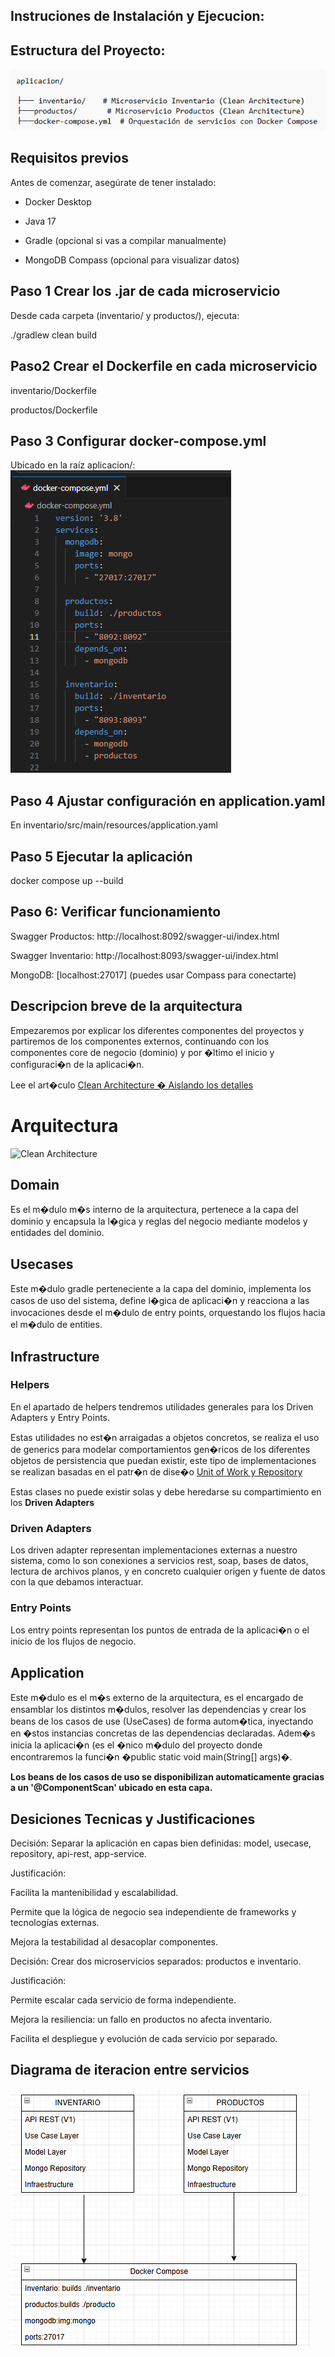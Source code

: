 


## Instruciones de Instalación y Ejecucion:

## Estructura del Proyecto:

![img_6.png](img_6.png)






## Requisitos previos

Antes de comenzar, asegúrate de tener instalado:

* Docker Desktop

* Java 17

* Gradle (opcional si vas a compilar manualmente)

* MongoDB Compass (opcional para visualizar datos)

## Paso 1 Crear los .jar de cada microservicio

Desde cada carpeta (inventario/ y productos/), ejecuta:

./gradlew clean build

## Paso2 Crear el Dockerfile en cada microservicio

inventario/Dockerfile

productos/Dockerfile

## Paso 3 Configurar docker-compose.yml
Ubicado en la raíz aplicacion/:
![img_7.png](img_7.png)

## Paso 4 Ajustar configuración en application.yaml
En inventario/src/main/resources/application.yaml

##  Paso 5 Ejecutar la aplicación
docker compose up --build


## Paso 6: Verificar funcionamiento
Swagger Productos: http://localhost:8092/swagger-ui/index.html

Swagger Inventario: http://localhost:8093/swagger-ui/index.html

MongoDB: [localhost:27017] (puedes usar Compass para conectarte)




## Descripcion breve de la arquitectura

Empezaremos por explicar los diferentes componentes del proyectos y partiremos de los componentes externos, continuando con los componentes core de negocio (dominio) y por �ltimo el inicio y configuraci�n de la aplicaci�n.

Lee el art�culo [Clean Architecture � Aislando los detalles](https://medium.com/bancolombia-tech/clean-architecture-aislando-los-detalles-4f9530f35d7a)

# Arquitectura

![Clean Architecture](https://miro.medium.com/max/1400/1*ZdlHz8B0-qu9Y-QO3AXR_w.png)

## Domain

Es el m�dulo m�s interno de la arquitectura, pertenece a la capa del dominio y encapsula la l�gica y reglas del negocio mediante modelos y entidades del dominio.

## Usecases

Este m�dulo gradle perteneciente a la capa del dominio, implementa los casos de uso del sistema, define l�gica de aplicaci�n y reacciona a las invocaciones desde el m�dulo de entry points, orquestando los flujos hacia el m�dulo de entities.

## Infrastructure

### Helpers

En el apartado de helpers tendremos utilidades generales para los Driven Adapters y Entry Points.








Estas utilidades no est�n arraigadas a objetos concretos, se realiza el uso de generics para modelar comportamientos
gen�ricos de los diferentes objetos de persistencia que puedan existir, este tipo de implementaciones se realizan
basadas en el patr�n de dise�o [Unit of Work y Repository](https://medium.com/@krzychukosobudzki/repository-design-pattern-bc490b256006)

Estas clases no puede existir solas y debe heredarse su compartimiento en los **Driven Adapters**

### Driven Adapters

Los driven adapter representan implementaciones externas a nuestro sistema, como lo son conexiones a servicios rest,
soap, bases de datos, lectura de archivos planos, y en concreto cualquier origen y fuente de datos con la que debamos
interactuar.

### Entry Points

Los entry points representan los puntos de entrada de la aplicaci�n o el inicio de los flujos de negocio.

## Application

Este m�dulo es el m�s externo de la arquitectura, es el encargado de ensamblar los distintos m�dulos, resolver las dependencias y crear los beans de los casos de use (UseCases) de forma autom�tica, inyectando en �stos instancias concretas de las dependencias declaradas. Adem�s inicia la aplicaci�n (es el �nico m�dulo del proyecto donde encontraremos la funci�n �public static void main(String[] args)�.

**Los beans de los casos de uso se disponibilizan automaticamente gracias a un '@ComponentScan' ubicado en esta capa.**

## Desiciones Tecnicas y Justificaciones

Decisión: Separar la aplicación en capas bien definidas: model, usecase, repository, api-rest, app-service.

Justificación:

Facilita la mantenibilidad y escalabilidad.

Permite que la lógica de negocio sea independiente de frameworks y tecnologías externas.

Mejora la testabilidad al desacoplar componentes.

Decisión: Crear dos microservicios separados: productos e inventario.

Justificación:

Permite escalar cada servicio de forma independiente.

Mejora la resiliencia: un fallo en productos no afecta inventario.

Facilita el despliegue y evolución de cada servicio por separado.

## Diagrama de iteracion entre servicios

![img_5.png](img_5.png)